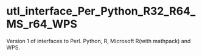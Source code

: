 # utl_interface_Per_Python_R32_R64_MS_r64_WPS
Version 1 of interfaces to Perl. Python, R, Microsoft R(with mathpack) and WPS.
